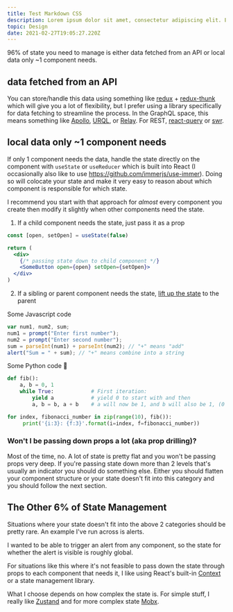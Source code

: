 ```yaml
---
title: Test Markdown CSS
description: Lorem ipsum dolor sit amet, consectetur adipiscing elit. Et tortor velit morbi integer sed orci, suspendisse quis. Turpis quis id eget feugiat.
topic: Design
date: 2021-02-27T19:05:27.220Z
---
```


96% of state you need to manage is either data fetched from an API or local data only ~1 component needs.

## data fetched from an API

You can store/handle this data using something like [redux](https://redux.js.org/) + [redux-thunk](https://github.com/reduxjs/redux-thunk) which will give you a lot of flexibility, but I prefer using a library specifically for data fetching to streamline the process. In the GraphQL space, this means something like [Apollo](https://www.apollographql.com/), [URQL](https://formidable.com/open-source/urql/), or [Relay](https://relay.dev/). For REST, [react-query](https://github.com/tannerlinsley/react-query) or [swr](https://github.com/zeit/swr).

## local data only ~1 component needs

If only 1 component needs the data, handle the state directly on the component with `useState` or `useReducer` which is built into React (I occasionally also like to use https://github.com/immerjs/use-immer). Doing so will colocate your state and make it very easy to reason about which component is responsible for which state.

I recommend you start with that approach for _almost_ every component you create then modify it slightly when other components need the state.

1. If a child component needs the state, just pass it as a prop

```jsx
const [open, setOpen] = useState(false)

return (
  <div>
    {/* passing state down to child component */}
    <SomeButton open={open} setOpen={setOpen}>
  </div>
)
```

2. If a sibling or parent component needs the state, [lift up the state](https://reactjs.org/docs/lifting-state-up.html) to the parent

Some Javascript code

```javascript
var num1, num2, sum;
num1 = prompt("Enter first number");
num2 = prompt("Enter second number");
sum = parseInt(num1) + parseInt(num2); // "+" means "add"
alert("Sum = " + sum); // "+" means combine into a string
```

Some Python code 🐍

```python
def fib():
    a, b = 0, 1
    while True:            # First iteration:
        yield a            # yield 0 to start with and then
        a, b = b, a + b    # a will now be 1, and b will also be 1, (0 + 1)

for index, fibonacci_number in zip(range(10), fib()):
     print('{i:3}: {f:3}'.format(i=index, f=fibonacci_number))
```

### Won't I be passing down props a lot (aka prop drilling)?

Most of the time, no. A lot of state is pretty flat and you won't be passing props very deep. If you're passing state down more than 2 levels that's usually an indicator you should do something else. Either you should flatten your component structure or your state doesn't fit into this category and you should follow the next section.

## The Other 6% of State Management

Situations where your state doesn't fit into the above 2 categories should be pretty rare. An example I've run across is alerts.

I wanted to be able to trigger an alert from any component, so the state for whether the alert is visible is roughly global.

For situations like this where it's not feasible to pass down the state through props to each component that needs it, I like using React's built-in [Context](https://reactjs.org/docs/context.html) or a state management library.

What I choose depends on how complex the state is. For simple stuff, I really like [Zustand](https://github.com/react-spring/zustand) and for more complex state [Mobx](https://mobx.js.org/README.html).
